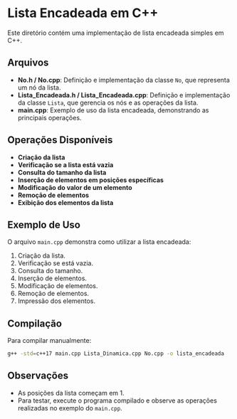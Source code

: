 # Lista Encadeada em C++

Este diretório contém uma implementação de lista encadeada simples em C++.

## Arquivos

- **No.h / No.cpp**: Definição e implementação da classe `No`, que representa um nó da lista.
- **Lista_Encadeada.h / Lista_Encadeada.cpp**: Definição e implementação da classe `Lista`, que gerencia os nós e as operações da lista.
- **main.cpp**: Exemplo de uso da lista encadeada, demonstrando as principais operações.

## Operações Disponíveis

- **Criação da lista**
- **Verificação se a lista está vazia**
- **Consulta do tamanho da lista**
- **Inserção de elementos em posições específicas**
- **Modificação do valor de um elemento**
- **Remoção de elementos**
- **Exibição dos elementos da lista**

## Exemplo de Uso

O arquivo `main.cpp` demonstra como utilizar a lista encadeada:

1. Criação da lista.
2. Verificação se está vazia.
3. Consulta do tamanho.
4. Inserção de elementos.
5. Modificação de elementos.
6. Remoção de elementos.
7. Impressão dos elementos.

## Compilação

Para compilar manualmente:

```bash
g++ -std=c++17 main.cpp Lista_Dinamica.cpp No.cpp -o lista_encadeada
```

## Observações

- As posições da lista começam em 1.
- Para testar, execute o programa compilado e observe as operações realizadas no exemplo do `main.cpp`.
